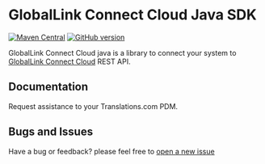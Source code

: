# GlobalLink Connect Cloud Java SDK
[![Maven Central](https://img.shields.io/maven-central/v/com.translations.globallink/gcc-restclient.svg?label=Maven%20Central)](https://search.maven.org/search?q=g:%22com.translations.globallink%22%20AND%20a:%22gcc-restclient%22)
[![GitHub version](https://d25lcipzij17d.cloudfront.net/badge.svg?id=gh&type=6&v=2.4.0&x2=0)](https://github.com/translations-com/globallink-connect-cloud-api-java)

GlobalLink Connect Cloud java is a library to connect your system to [GlobalLink Connect Cloud](http://www.translations.com/globallink/products/globallink_connect.html) REST API.

## Documentation

Request assistance to your Translations.com PDM.

## Bugs and Issues

Have a bug or feedback? please feel free to [open a new issue](https://github.com/translations-com/globallink-connect-cloud-api-java/issues/new)




